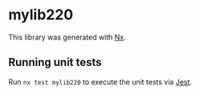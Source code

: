 # mylib220

This library was generated with [Nx](https://nx.dev).

## Running unit tests

Run `nx test mylib220` to execute the unit tests via [Jest](https://jestjs.io).
